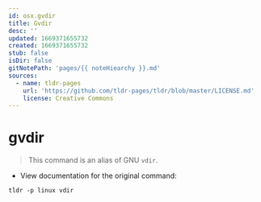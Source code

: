 ```yaml
---
id: osx.gvdir
title: Gvdir
desc: ''
updated: 1669371655732
created: 1669371655732
stub: false
isDir: false
gitNotePath: 'pages/{{ noteHiearchy }}.md'
sources:
  - name: tldr-pages
    url: 'https://github.com/tldr-pages/tldr/blob/master/LICENSE.md'
    license: Creative Commons
---
```

# gvdir

> This command is an alias of GNU `vdir`.

- View documentation for the original command:

`tldr -p linux vdir`

